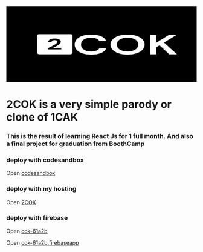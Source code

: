 <img src="src/simbol.svg" width="1500" height="200" />

# 2COK is a very simple parody or clone of 1CAK

### This is the result of learning React Js for 1 full month. And also a final project for graduation from BoothCamp

### deploy with codesandbox

Open [codesandbox](https://codesandbox.io/s/gracious-hooks-hbrps)

### deploy with my hosting

Open [2COK](https://2cok.rhmtin.com/)

### deploy with firebase

Open [cok-61a2b](https://cok-61a2b.web.app/)

Open [cok-61a2b.firebaseapp](https://cok-61a2b.firebaseapp.com/)
